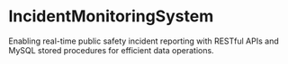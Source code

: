 # IncidentMonitoringSystem
Enabling real-time public safety incident reporting with RESTful APIs and MySQL stored procedures for efficient data operations.
